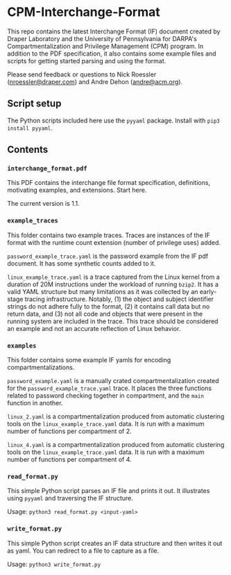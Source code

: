 # CPM-Interchange-Format
This repo contains the latest Interchange Format (IF) document created by Draper Laboratory and the University of Pennsylvania for DARPA's Compartmentalization and Privilege Management (CPM) program. In addition to the PDF specification, it also contains some example files and scripts for getting started parsing and using the format.

Please send feedback or questions to Nick Roessler (nroessler@draper.com) and Andre Dehon (andre@acm.org).

## Script setup
The Python scripts included here use the `pyyaml` package. Install with `pip3 install pyyaml`.

## Contents

### `interchange_format.pdf`

This PDF contains the interchange file format specification, definitions, motivating examples, and extensions. Start here.

The current version is 1.1.

### `example_traces`

This folder contains two example traces. Traces are instances of the IF format with the runtime count extension (number of privilege uses) added.

`password_example_trace.yaml` is the password example from the IF pdf document. It has some synthetic counts added to it.

`linux_example_trace.yaml` is a trace captured from the Linux kernel from a duration of 20M instructions under the workload of running `bzip2`. It has a valid YAML structure but many limitations as it was collected by an early-stage tracing infrastructure. Notably, (1) the object and subject identifier strings do not adhere fully to the format, (2) it contains call data but no return data, and (3) not all code and objects that were present in the running system are included in the trace. This trace should be considered an example and not an accurate reflection of Linux behavior.

### `examples`

This folder contains some example IF yamls for encoding compartmentalizations.

`password_example.yaml` is a manually crated compartmentalization created for the `password_example_trace.yaml` trace. It places the three functions related to password checking together in compartment, and the `main` function in another.

`linux_2.yaml` is a compartmentalization produced from automatic clustering tools on the `linux_example_trace.yaml` data. It is run with a maximum number of functions per compartment of 2.

`linux_4.yaml` is a compartmentalization produced from automatic clustering tools on the `linux_example_trace.yaml` data. It is run with a maximum number of functions per compartment of 4.

### `read_format.py`
This simple Python script parses an IF file and prints it out. It illustrates using `pyyaml` and traversing the IF structure.

Usage: `python3 read_format.py <input-yaml>`

### `write_format.py`
This simple Python script creates an IF data structure and then writes it out as yaml. You can redirect to a file to capture as a file.

Usage: `python3 write_format.py`
